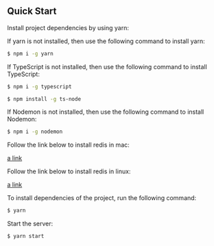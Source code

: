 ## Quick Start

Install project dependencies by using yarn:

If yarn is not installed, then use the following command to install yarn:

```bash
$ npm i -g yarn
```

If TypeScript is not installed, then use the following command to install TypeScript:

```bash
$ npm i -g typescript
```
```bash
$ npm install -g ts-node
```

If Nodemon is not installed, then use the following command to install Nodemon:

```bash
$ npm i -g nodemon
```

Follow the link below to install redis in mac:

[a link](https://redis.io/docs/getting-started/installation/install-redis-on-mac-os/)

Follow the link below to install redis in linux:

[a link](https://phoenixnap.com/kb/install-redis-on-ubuntu-20-04)

To install dependencies of the project, run the following command:

```bash
$ yarn
```

Start the server:

```bash
$ yarn start
```